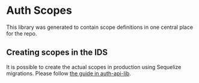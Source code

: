 <!-- gitbook-navigation: "Scopes" -->

# Auth Scopes

This library was generated to contain scope definitions in one central place for the repo.

## Creating scopes in the IDS

It is possible to create the actual scopes in production using Sequelize migrations. Please follow [the guide in auth-api-lib](../../auth-api-lib/seeders/README.md).
